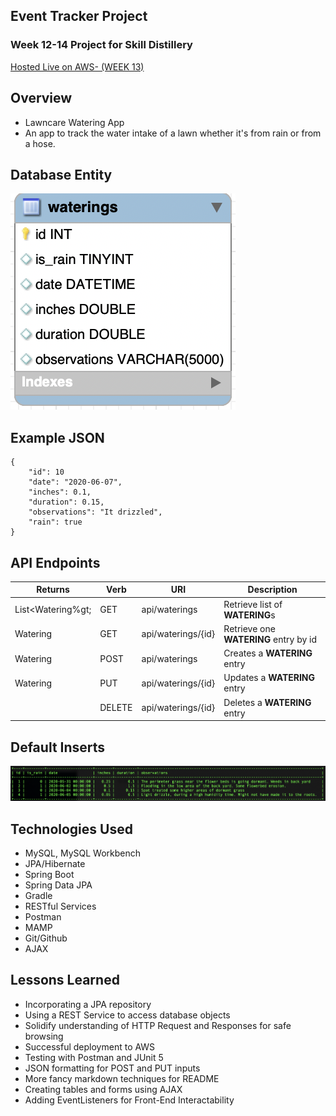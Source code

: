 ## Event Tracker Project

### Week 12-14 Project for Skill Distillery

[Hosted Live on AWS- (WEEK 13)](http://3.22.22.68:8080/BigGreen/api/waterings)


## Overview
* Lawncare Watering App
* An app to track the water intake of a lawn whether it's from rain or from a hose.

## Database Entity

![Watering Entity](https://github.com/mikematosky/EventTrackerProject/blob/master/watering_table.png)


## Example JSON

```
{
    "id": 10
    "date": "2020-06-07",
    "inches": 0.1,
    "duration": 0.15,
    "observations": "It drizzled",
    "rain": true
}
```


## API Endpoints
| Returns | Verb     | URI   | Description |
|---------|----------|-------|-------------|
| List&lt;Watering%gt; | GET | api/waterings | Retrieve list of **WATERING**s |
| Watering | GET | api/waterings/{id} | Retrieve one **WATERING** entry by id |
| Watering | POST | api/waterings | Creates a **WATERING** entry |
| Watering | PUT | api/waterings/{id} | Updates a **WATERING** entry |
| | DELETE | api/waterings/{id} | Deletes a **WATERING** entry |


## Default Inserts

![Waterings Data](https://github.com/mikematosky/EventTrackerProject/blob/master/waterings_inserts.png)


## Technologies Used
* MySQL, MySQL Workbench
* JPA/Hibernate
* Spring Boot
* Spring Data JPA
* Gradle
* RESTful Services
* Postman
* MAMP
* Git/Github
* AJAX

## Lessons Learned
* Incorporating a JPA repository
* Using a REST Service to access database objects
* Solidify understanding of HTTP Request and Responses for safe browsing
* Successful deployment to AWS
* Testing with Postman and JUnit 5
* JSON formatting for POST and PUT inputs
* More fancy markdown techniques for README
* Creating tables and forms using AJAX
* Adding EventListeners for Front-End Interactability
